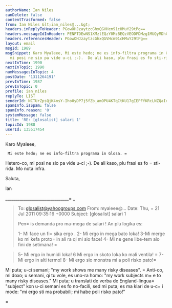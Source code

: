 ```yaml
---
authorName: Ian Niles
canDelete: false
contentTrasformed: false
from: Ian Niles &lt;ian_niles@...&gt;
headers.inReplyToHeader: PGowOHJzaytzcGhxQGVHcm91cHMuY29tPg==
headers.messageIdInHeader: PENPTDEwNS1XMzlEQzY0MzBEQzVEODFDMzg1MUQyMDhCNEYwQHBoeC5nYmw+
headers.referencesHeader: PGowOHJzaytzcGhxQGVHcm91cHMuY29tPg==
layout: email
msgId: 1989
msgSnippet: Karo Myaleee, Mi este hedo; ne es info-filtra programa in Glosa.  Hetero-co,
  mi posi ne sio pa vide u-ci ;-).  De ali kaso, plu frasi es fo sti-rida.  Mo nota
nextInTime: 1990
nextInTopic: 1990
numMessagesInTopic: 4
postDate: '1311264191'
prevInTime: 1987
prevInTopic: 0
profile: ian_niles
replyTo: LIST
senderId: NCTUrZpsQjK4nsY-Iho0yDP7j5fZb_amOPU4KTqCtKU17gIEPFfKRcLNZQaIq5JJg3SGHw8zZENwVLxu0c0U3x1D9oOzcHyl
spamInfo.isSpam: false
spamInfo.reason: '0'
systemMessage: false
title: 'RE: [glosalist] salari 1'
topicId: 1988
userId: 135517454
---
```



Karo Myaleee,

 

     Mi este hedo; ne es info-filtra programa in Glosa. =
 Hetero-co, mi posi ne sio pa vide u-ci ;-).  De ali kaso, plu frasi es fo =
sti-rida.  Mo nota infra.

 

Saluta,

Ian

_______________________________=
_
> To: glosalist@yahoogroups.com 
> From: myaleee@... 
> Date: Thu, =
21 Jul 2011 09:35:16 +0000 
> Subject: [glosalist] salari 1 
> 
> 
> 
> Pen=
is demanda pro ma-mega de salari ! An plu logika es: 
> 
> 1- Mi face un fi=
sika ergo . 
> 2- Mi ergo in mega bato loka! 
> 3-Mi merge ko mi kefa proto=
 in ali ra qi mi sio face! 
> 4- Mi ne gene libe-tem alo fini de setimana! =

> 5- Mi ergo in humidi loka! 
> 6 Mi ergo in skoto loka ko mali ventila! 
=
> 7- Mi ergo in alti termo! 
> 8- Mi ergo sio monstra mi a poli risko pato!=
 

 

<ian> Mi puta; u-ci semani; "my work shows me many risky diseases".  =
Anti-co, mi doxo; u semani, qi tu vole, es uno-ra homo: "my work subjects m=
e to many risky diseases."  Mi puta; u translati de verba de England-lingua=
 "subject" kon u-ci semani es fo no-facili, sed mi puta; es ma klari de u-c=
i mode:  "mi ergo sti ma probabili; mi habe poli risko pato!" </ian>    


=
> 
> 
>   		 	   		  
